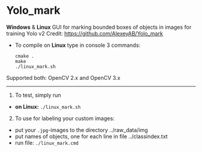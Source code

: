 # Yolo_mark
**Windows** & **Linux** GUI for marking bounded boxes of objects in images for training Yolo v2
Credit: https://github.com/AlexeyAB/Yolo_mark

* To compile on **Linux** type in console 3 commands:
    ```
    cmake .
    make
    ./linux_mark.sh
    ```

Supported both: OpenCV 2.x and OpenCV 3.x

--------

1. To test, simply run 
  * **on Linux:** `./linux_mark.sh`

2. To use for labeling your custom images:

 * put your `.jpg`-images to the directory ../raw_data/img
 * put names of objects, one for each line in file ../classindex.txt
 * run file: `./linux_mark.cmd`
